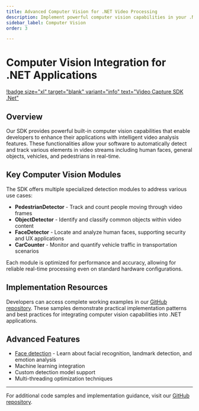 ```yaml
---
title: Advanced Computer Vision for .NET Video Processing
description: Implement powerful computer vision capabilities in your .NET applications with our SDK. Learn how to detect faces, recognize objects, count vehicles, and track pedestrians with detailed C# code examples and integration guidance.
sidebar_label: Computer Vision
order: 3

---
```


# Computer Vision Integration for .NET Applications

[!badge size="xl" target="blank" variant="info" text="Video Capture SDK .Net"](https://www.visioforge.com/video-capture-sdk-net)

## Overview

Our SDK provides powerful built-in computer vision capabilities that enable developers to enhance their applications with intelligent video analysis features. These functionalities allow your software to automatically detect and track various elements in video streams including human faces, general objects, vehicles, and pedestrians in real-time.

## Key Computer Vision Modules

The SDK offers multiple specialized detection modules to address various use cases:

* **PedestrianDetector** - Track and count people moving through video frames
* **ObjectDetector** - Identify and classify common objects within video content
* **FaceDetector** - Locate and analyze human faces, supporting security and UX applications
* **CarCounter** - Monitor and quantify vehicle traffic in transportation scenarios

Each module is optimized for performance and accuracy, allowing for reliable real-time processing even on standard hardware configurations.

## Implementation Resources

Developers can access complete working examples in our [GitHub repository](https://github.com/visioforge/.Net-SDK-s-samples/tree/master/Video%20Capture%20SDK/WinForms/CSharp/Computer%20Vision). These samples demonstrate practical implementation patterns and best practices for integrating computer vision capabilities into .NET applications.

## Advanced Features

* [Face detection](face-detection.md) - Learn about facial recognition, landmark detection, and emotion analysis
* Machine learning integration
* Custom detection model support
* Multi-threading optimization techniques

---

For additional code samples and implementation guidance, visit our [GitHub repository](https://github.com/visioforge/.Net-SDK-s-samples).
